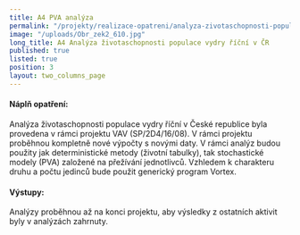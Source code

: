 ```yaml
---
title: A4 PVA analýza
permalink: "/projekty/realizace-opatreni/analyza-zivotaschopnosti-populace"
image: "/uploads/Obr_zek2_610.jpg"
long_title: A4 Analýza životaschopnosti populace vydry říční v ČR
published: true
listed: true
position: 3
layout: two_columns_page
---
```

####  Náplň opatření:

Analýza životaschopnosti populace vydry říční v České republice byla
provedena v rámci projektu VAV (SP/2D4/16/08). V rámci projektu
proběhnou kompletně nové výpočty s novými daty. V rámci analýz budou
použity jak deterministické metody (životní tabulky), tak stochastické
modely (PVA) založené na přežívání jednotlivců. Vzhledem k charakteru
druhu a počtu jedinců bude použit generický program Vortex.

#### Výstupy:

<div>
Analýzy proběhnou až na konci projektu, aby výsledky z ostatních aktivit
byly v analýzách zahrnuty.
</div>
